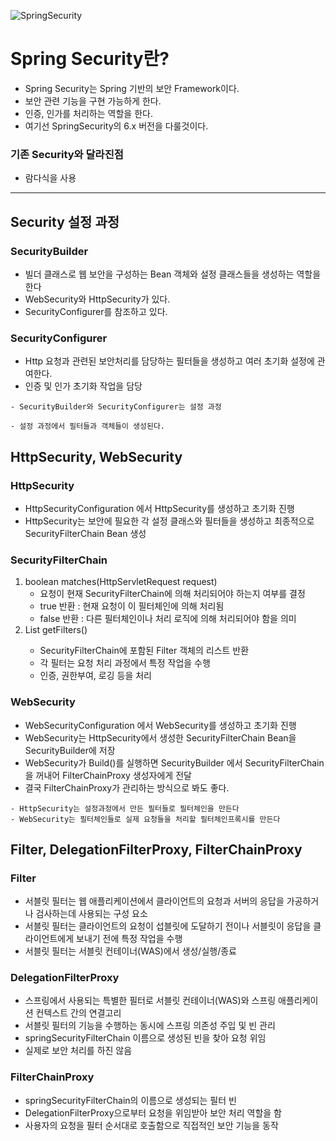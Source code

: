 ![SpringSecurity](https://github.com/DuHyeon2/TIL/assets/83499405/e7dd78ed-ae13-4c3e-84c8-3d2d220dc188)

# Spring Security란?
- Spring Security는 Spring 기반의 보안 Framework이다.
- 보안 관련 기능을 구현 가능하게 한다.
- 인증, 인가를 처리하는 역할을 한다.
- 여기선 SpringSecurity의 6.x 버전을 다룰것이다.

### 기존 Security와 달라진점
- 람다식을 사용

---
## Security 설정 과정
### SecurityBuilder
- 빌더 클래스로 웹 보안을 구성하는 Bean 객체와 설정 클래스들을 생성하는 역할을 한다
- WebSecurity와 HttpSecurity가 있다.
- SecurityConfigurer를 참조하고 있다.

### SecurityConfigurer
- Http 요청과 관련된 보안처리를 담당하는 필터들을 생성하고 여러 초기화 설정에 관여한다.
- 인증 및 인가 초기화 작업을 담당

```
- SecurityBuilder와 SecurityConfigurer는 설정 과정 

- 설정 과정에서 필터들과 객체들이 생성된다.
```

## HttpSecurity, WebSecurity
### HttpSecurity
- HttpSecurityConfiguration 에서 HttpSecurity를 생성하고 초기화 진행
- HttpSecurity는 보안에 필요한 각 설정 클래스와 필터들을 생성하고 최종적으로 SecurityFilterChain Bean 생성

### SecurityFilterChain

1. boolean matches(HttpServletRequest request)
    - 요청이 현재 SecurityFilterChain에 의해 처리되어야 하는지 여부를 결정
    - true 반환 : 현재 요청이 이 필터체인에 의해 처리됨
    - false 반환 : 다른 필터체인이나 처리 로직에 의해 처리되어야 함을 의미 
2.  List<Filter> getFilters()
    - SecurityFilterChain에 포함된 Filter 객체의 리스트 반환
    - 각 필터는 요청 처리 과정에서 특정 작업을 수행
    - 인증, 권한부여, 로깅 등을 처리

### WebSecurity
- WebSecurityConfiguration 에서 WebSecurity를 생성하고 초기화 진행
- WebSecurity는 HttpSecurity에서 생성한 SecurityFilterChain Bean을 SecurityBuilder에 저장
- WebSecurity가 Build()를 실행하면 SecurityBuilder 에서 SecurityFilterChain을 꺼내어 FilterChainProxy 생성자에게 전달
- 결국 FilterChainProxy가 관리하는 방식으로 봐도 좋다.

```
- HttpSecurity는 설정과정에서 만든 필터들로 필터체인을 만든다
- WebSecurity는 필터체인들로 실제 요청들을 처리할 필터체인프록시를 만든다
```

## Filter, DelegationFilterProxy, FilterChainProxy

### Filter
- 서블릿 필터는 웹 애플리케이션에서 클라이언트의 요청과 서버의 응답을 가공하거나 검사하는데 사용되는 구성 요소
- 서블릿 필터는 클라이언트의 요청이 섭블릿에 도달하기 전이나 서블릿이 응답을 클라이언트에게 보내기 전에 특정 작업을 수행
- 서블릿 필터는 서블릿 컨테이너(WAS)에서 생성/실행/종료

### DelegationFilterProxy
- 스프링에서 사용되는 특별한 필터로 서블릿 컨테이너(WAS)와 스프링 애플리케이션 컨텍스트 간의 연결고리
- 서블릿 필터의 기능을 수행하는 동시에 스프링 의존성 주입 및 빈 관리
- springSecurityFilterChain 이름으로 생성된 빈을 찾아 요청 위임
- 실제로 보안 처리를 하진 않음

### FilterChainProxy 
- springSecurityFilterChain의 이름으로 생성되는 필터 빈
- DelegationFilterProxy으로부터 요청을 위임받아 보안 처리 역할을 함
- 사용자의 요청을 필터 순서대로 호출함으로 직접적인 보안 기능을 동작

<!-- ![alt text](<img/사용자 정의 보안기능 구현.png>) -->